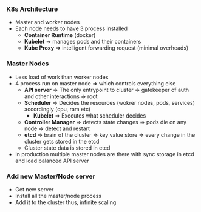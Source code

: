 ### K8s Architecture

- Master and worker nodes
- Each node needs to have 3 process installed
  - **Container Runtime** (docker)
  - **Kubelet** => manages pods and their containers
  - **Kube Proxy** => intelligent forwarding request (minimal overheads)

### Master Nodes

- Less load of work than worker nodes
- 4 process run on master node => which controls everything else
  - **API server** => The only entrypoint to cluster => gatekeeper of auth and other interactions => root
  - **Scheduler** => Decides the resources (wokrer nodes, pods, services) accordingly (cpu, ram etc)
    - **Kubelet** => Executes what scheduler decides
  - **Controller Manager** => detects state changes => pods die on any node => detect and restart
  - **etcd** => brain of the cluster => key value store => every change in the cluster gets stored in the etcd
  - Cluster state data is stored in etcd
- In production multiple master nodes are there with sync storage in etcd and load balanced API server

### Add new Master/Node server

- Get new server
- Install all the master/node process
- Add it to the cluster thus, infinite scaling
